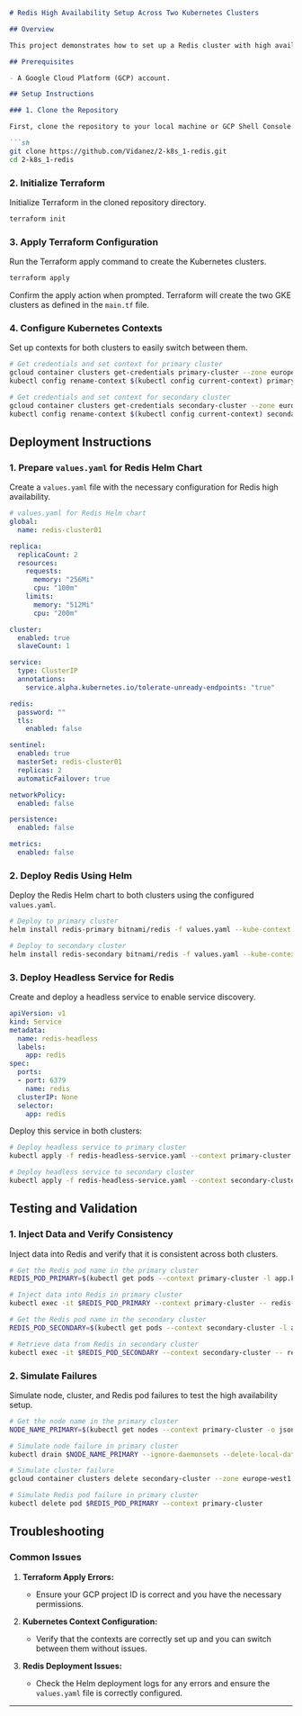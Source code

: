 ```markdown
# Redis High Availability Setup Across Two Kubernetes Clusters

## Overview

This project demonstrates how to set up a Redis cluster with high availability across two Kubernetes clusters using Terraform and Helm on Google Cloud Platform (GCP). The goal is to deploy a Redis cluster that spans two GKE clusters, ensuring high availability and data consistency.

## Prerequisites

- A Google Cloud Platform (GCP) account.

## Setup Instructions

### 1. Clone the Repository

First, clone the repository to your local machine or GCP Shell Console.

```sh
git clone https://github.com/Vidanez/2-k8s_1-redis.git
cd 2-k8s_1-redis
```

### 2. Initialize Terraform

Initialize Terraform in the cloned repository directory.

```sh
terraform init
```

### 3. Apply Terraform Configuration

Run the Terraform apply command to create the Kubernetes clusters.

```sh
terraform apply
```

Confirm the apply action when prompted. Terraform will create the two GKE clusters as defined in the `main.tf` file.

### 4. Configure Kubernetes Contexts

Set up contexts for both clusters to easily switch between them.

```sh
# Get credentials and set context for primary cluster
gcloud container clusters get-credentials primary-cluster --zone europe-west1
kubectl config rename-context $(kubectl config current-context) primary-cluster

# Get credentials and set context for secondary cluster
gcloud container clusters get-credentials secondary-cluster --zone europe-west1
kubectl config rename-context $(kubectl config current-context) secondary-cluster
```

## Deployment Instructions

### 1. Prepare `values.yaml` for Redis Helm Chart

Create a `values.yaml` file with the necessary configuration for Redis high availability.

```yaml
# values.yaml for Redis Helm chart
global:
  name: redis-cluster01

replica:
  replicaCount: 2
  resources:
    requests:
      memory: "256Mi"
      cpu: "100m"
    limits:
      memory: "512Mi"
      cpu: "200m"

cluster:
  enabled: true
  slaveCount: 1

service:
  type: ClusterIP
  annotations:
    service.alpha.kubernetes.io/tolerate-unready-endpoints: "true"

redis:
  password: ""
  tls:
    enabled: false

sentinel:
  enabled: true
  masterSet: redis-cluster01
  replicas: 2
  automaticFailover: true

networkPolicy:
  enabled: false

persistence:
  enabled: false

metrics:
  enabled: false
```

### 2. Deploy Redis Using Helm

Deploy the Redis Helm chart to both clusters using the configured `values.yaml`.

```sh
# Deploy to primary cluster
helm install redis-primary bitnami/redis -f values.yaml --kube-context primary-cluster

# Deploy to secondary cluster
helm install redis-secondary bitnami/redis -f values.yaml --kube-context secondary-cluster
```

### 3. Deploy Headless Service for Redis

Create and deploy a headless service to enable service discovery.

```yaml
apiVersion: v1
kind: Service
metadata:
  name: redis-headless
  labels:
    app: redis
spec:
  ports:
  - port: 6379
    name: redis
  clusterIP: None
  selector:
    app: redis
```

Deploy this service in both clusters:

```sh
# Deploy headless service to primary cluster
kubectl apply -f redis-headless-service.yaml --context primary-cluster

# Deploy headless service to secondary cluster
kubectl apply -f redis-headless-service.yaml --context secondary-cluster
```

## Testing and Validation

### 1. Inject Data and Verify Consistency

Inject data into Redis and verify that it is consistent across both clusters.

```sh
# Get the Redis pod name in the primary cluster
REDIS_POD_PRIMARY=$(kubectl get pods --context primary-cluster -l app.kubernetes.io/name=redis -o jsonpath="{.items.metadata.name}")

# Inject data into Redis in primary cluster
kubectl exec -it $REDIS_POD_PRIMARY --context primary-cluster -- redis-cli set key "value"

# Get the Redis pod name in the secondary cluster
REDIS_POD_SECONDARY=$(kubectl get pods --context secondary-cluster -l app.kubernetes.io/name=redis -o jsonpath="{.items.metadata.name}")

# Retrieve data from Redis in secondary cluster
kubectl exec -it $REDIS_POD_SECONDARY --context secondary-cluster -- redis-cli get key
```

### 2. Simulate Failures

Simulate node, cluster, and Redis pod failures to test the high availability setup.

```sh
# Get the node name in the primary cluster
NODE_NAME_PRIMARY=$(kubectl get nodes --context primary-cluster -o jsonpath="{.items.metadata.name}")

# Simulate node failure in primary cluster
kubectl drain $NODE_NAME_PRIMARY --ignore-daemonsets --delete-local-data --context primary-cluster

# Simulate cluster failure
gcloud container clusters delete secondary-cluster --zone europe-west1

# Simulate Redis pod failure in primary cluster
kubectl delete pod $REDIS_POD_PRIMARY --context primary-cluster
```

## Troubleshooting

### Common Issues

1. **Terraform Apply Errors:**
   - Ensure your GCP project ID is correct and you have the necessary permissions.

2. **Kubernetes Context Configuration:**
   - Verify that the contexts are correctly set up and you can switch between them without issues.

3. **Redis Deployment Issues:**
   - Check the Helm deployment logs for any errors and ensure the `values.yaml` file is correctly configured.

---
